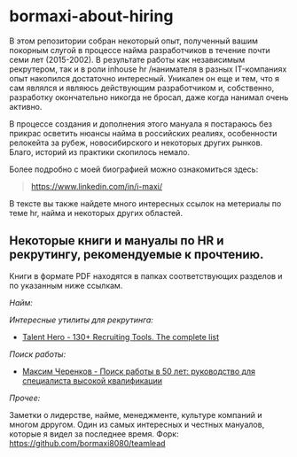 # bormaxi-about-hiring

В этом репозитории собран некоторый опыт, полученный вашим покорным слугой в процессе найма разработчиков в течение почти семи лет (2015-2002). В результате работы как независимым рекрутером, так и в роли inhouse hr /нанимателя в разных IT-компаниях опыт накопился достаточно интересный. Уникален он еще и тем, что я сам являлся и являюсь действующим разработчиком и, собственно, разработку окончательно никогда не бросал, даже когда нанимал очень активно.

В процессе создания и дополнения этого мануала я постараюсь без прикрас осветить нюансы найма в российских реалиях, особенности релокейта за рубеж, новосибирского и некоторых других рынков. Благо, историй из практики скопилось немало.

Более подробно с моей биографией можно ознакомиться здесь:

> https://www.linkedin.com/in/i-maxi/

В тексте вы также найдете много интересных ссылок на метериалы по теме hr, найма и некоторых других областей.

## Некоторые книги и мануалы по HR и рекрутингу, рекомендуемые к прочтению.

Книги в формате PDF находятся в папках соответствующих разделов и по указанным ниже ссылкам.

*Найм:*

*Интересные утилиты для рекрутинга:*

- [Talent Hero - 130+ Recruiting Tools. The complete list](/RecruitingTools/Tools-for-Recruiters-v2.pdf)

*Поиск работы:*

- [Максим Черенков - Поиск работы в 50 лет: руководство для специалиста высокой квалификации](/JobSearch/Cherenkov_Job_After_50_Overqualified.pdf)

*Прочее:*

Заметки о лидерстве, найме, менеджменте, культуре компаний и многом дрругом. Один из самых интересных и честных мануалов, которые я видел за последнее время.
Форк: https://github.com/bormaxi8080/teamlead